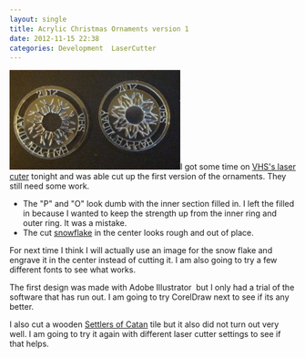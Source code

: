 ```yaml
---
layout: single
title: Acrylic Christmas Ornaments version 1
date: 2012-11-15 22:38
categories: Development  LaserCutter
---
```

<a href="/public/uploads/2012/11/2012-11-15-22.13.401.jpg"><img class="alignright size-medium wp-image-2991" title="2012-11-15 22.13.40" src="/public/uploads/2012/11/2012-11-15-22.13.401-300x175.jpg" alt="" width="300" height="175" /></a>I got some time on <a href="http://vancouver.hackspace.ca/wp/">VHS's laser cuter</a> tonight and was able cut up the first version of the ornaments. They still need some work.
<ul>
	<li>The "P" and "O" look dumb with the inner section filled in. I left the filled in because I wanted to keep the strength up from the inner ring and outer ring. It was a mistake.</li>
	<li>The cut <a href="http://en.wikipedia.org/wiki/Snowflake">snowflake</a> in the center looks rough and out of place.</li>
</ul>
For next time I think I will actually use an image for the snow flake and engrave it in the center instead of cutting it. I am also going to try a few different fonts to see what works.

The first design was made with Adobe Illustrator  but I only had a trial of the software that has run out. I am going to try CorelDraw next to see if its any better.

I also cut a wooden <a href="http://en.wikipedia.org/wiki/The_Settlers_of_Catan">Settlers of Catan</a> tile but it also did not turn out very well. I am going to try it again with different laser cutter settings to see if that helps.

&nbsp;
